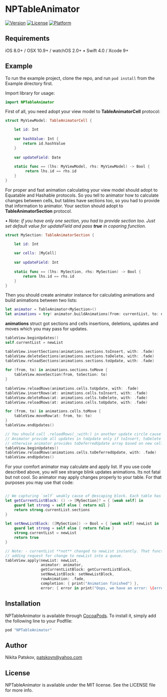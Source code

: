 # NPTableAnimator

[![Version](https://img.shields.io/cocoapods/v/NPTableAnimator.svg?style=flat)](http://cocoapods.org/pods/NPTableAnimator)
[![License](https://img.shields.io/cocoapods/l/NPTableAnimator.svg?style=flat)](http://cocoapods.org/pods/NPTableAnimator)
[![Platform](https://img.shields.io/cocoapods/p/NPTableAnimator.svg?style=flat)](http://cocoapods.org/pods/NPTableAnimator)

## Requirements
iOS 8.0+ / OSX 10.9+ / watchOS 2.0+ &bull; Swift 4.0 / Xcode 9+

## Example
To run the example project, clone the repo, and run `pod install` from the Example directory first.

Import library for usage:
```swift
import NPTableAnimator
```

First of all, you need adopt your view model to **TableAnimatorCell** protocol: 

```swift
struct MyViewModel: TableAnimatorCell {

    let id: Int
    
    var hashValue: Int {
        return id.hashValue
    }
    
    var updateField: Date
    
    static func == (lhs: MyViewModel, rhs: MyViewModel) -> Bool {
         return lhs.id == rhs.id
    }
}
```
For proper and fast animation calculating your view model should adopt to Equatable and Hashable protocols. 
So you tell to animator how to calculate changes between cells, but tables have sections too, so you had to provide that information to animator. Your section should adopt to **TableAnimatorSection** protocol.

&bull; *Note: if you have only one section, you had to provide section too. Just set default value for updateField and pass **true** in coparing function.*
```swift
struct MySection: TableAnimatorSection {

    let id: Int
    
    var cells: [MyCell]
    
    var updateField: Int
    
    static func == (lhs: MySection, rhs: MySection) -> Bool {
        return lhs.id == rhs.id
    } 
}
```

Then you should create animator instance for calculating animations and build animations between two lists:
```swift
let animator = TableAnimator<MySection>()
let animations = try! animator.buildAnimations(from: currentList, to: newList)
```

**animations** struct got sections and cells insertions, deletions, updates and moves which you may pass for updates.

```swift
tableView.beginUpdates()
self.currentList = newList

tableView.insertSections(animations.sections.toInsert, with: .fade)
tableView.deleteSections(animations.sections.toDelete, with: .fade)
tableView.reloadSections(animations.sections.toUpdate, with: .fade)
				
for (from, to) in animations.sections.toMove {
	tableView.moveSection(from, toSection: to)
}
				
tableView.reloadRows(animations.cells.toUpdate, with: .fade)
tableView.insertRows(at: animations.cells.toInsert, with: .fade)
tableView.deleteRows(at: animations.cells.toDelete, with: .fade)
tableView.reloadRows(at: animations.cells.toUpdate, with: .fade)

for (from, to) in animations.cells.toMove {
	tableView.moveRow(at: from, to: to)
}
tableView.endUpdates()

// You should call .reloadRows(_:with:) in another update circle cause of UITableView update bugs...
// Animator provide all updates in toUpdate only if toInsert, toDelete and toUpdate are empty 
// otherwise animator provides toDeferredUpdate array based on new cell indexes.
tableView.beginUpdates()
tableView.reloadRows(animations.cells.toDeferredUpdate, with: .fade)
tableView.endUpdates()
```

For your comfort animator may calculate and apply list. If you use code described above, you will see strange blink updates animations. Its not fatal but not cool. So animator may apply changes properly to your table. For that purposes you may use that code:
```swift

// We capturing `self` weakly cause of @escaping block. Each table has its onwn OperationQueue for animations synchronizing.
let getCurrentListBlock: () -> [MySection]? = { [weak self] in
    guard let strong = self else { return nil }
    return strong.currentList.sections
}
		
let setNewListBlock: ([MySection]) -> Bool = { [weak self] newList in
    guard let strong = self else { return false }
    strong.currentList = newList
    return true
}

// Note: - currentList **not** changed to newList instantly. That functions only start applying and 
// adding request for change to newList into a queue.
tableView.apply(newList: newList,
                animator: animator,
                getCurrentListBlock: getCurrentListBlock,
                setNewListBlock: setNewListBlock,
                rowAnimation: .fade,
                completion: { print("Animation finished") },
                error: { error in print("Oops, we have an error: \(error)") })
```


## Installation

NPTableAnimator is available through [CocoaPods](http://cocoapods.org). To install
it, simply add the following line to your Podfile:

```ruby
pod "NPTableAnimator"
```

## Author

Nikita Patskov, patskovn@yahoo.com

## License

NPTableAnimator is available under the MIT license. See the LICENSE file for more info.
